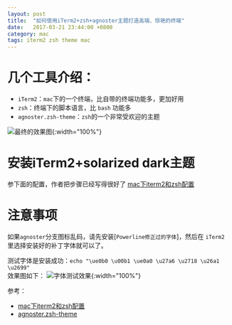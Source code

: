 ```yaml
---
layout: post
title:  "如何使用iTerm2+zsh+agnoster主题打造高端、惊艳的终端"
date:   2017-03-21 23:44:00 +0800
category: mac
tags: iterm2 zsh theme mac
---
```


# 几个工具介绍：
- `iTerm2`：`mac`下的一个终端，比自带的终端功能多，更加好用
- `zsh`：终端下的脚本语言，比 `bash` 功能多
- `agnoster.zsh-theme`：`zsh`的一个非常受欢迎的主题

![最终的效果图](http://on6gnkbff.bkt.clouddn.com/20170321194023_iterm2_zsh_agnoster.png "最终的效果图"){:width="100%"}

# 安装iTerm2+solarized dark主题
参下面的配置，作者把步骤已经写得很好了
[mac下iterm2和zsh配置](http://orangecoder.com/2016/01/28/iterm2-zsh/ "mac下iterm2和zsh配置")

# 注意事项
如果`agnoster`分支图标乱码，请先安装[`Powerline修正过的字体`]，然后在 `iTerm2` 里选择安装好的补丁字体就可以了。

测试字体是安装成功：`echo "\ue0b0 \u00b1 \ue0a0 \u27a6 \u2718 \u26a1 \u2699"`   
效果图如下：
![字体测试效果](https://gist.githubusercontent.com/agnoster/3712874/raw/characters.png "字体测试效果"){:width="100%"}


参考：
- [mac下iterm2和zsh配置](http://orangecoder.com/2016/01/28/iterm2-zsh/ "mac下iterm2和zsh配置")
- [agnoster.zsh-theme](https://gist.github.com/agnoster/3712874 "一个zsh的主题")

